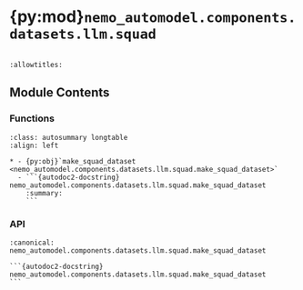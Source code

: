 # {py:mod}`nemo_automodel.components.datasets.llm.squad`

```{py:module} nemo_automodel.components.datasets.llm.squad
```

```{autodoc2-docstring} nemo_automodel.components.datasets.llm.squad
:allowtitles:
```

## Module Contents

### Functions

````{list-table}
:class: autosummary longtable
:align: left

* - {py:obj}`make_squad_dataset <nemo_automodel.components.datasets.llm.squad.make_squad_dataset>`
  - ```{autodoc2-docstring} nemo_automodel.components.datasets.llm.squad.make_squad_dataset
    :summary:
    ```
````

### API

````{py:function} make_squad_dataset(tokenizer, seq_length=None, limit_dataset_samples=None, start_of_turn_token=None, fp8=False, split='train', dataset_name='squad')
:canonical: nemo_automodel.components.datasets.llm.squad.make_squad_dataset

```{autodoc2-docstring} nemo_automodel.components.datasets.llm.squad.make_squad_dataset
```
````
